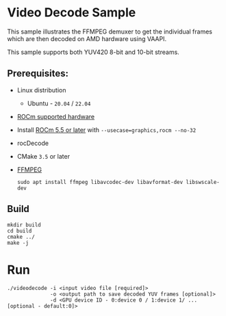 # Video Decode Sample
This sample illustrates the FFMPEG demuxer to get the individual frames which are then decoded on AMD hardware using VAAPI.

This sample supports both YUV420 8-bit and 10-bit streams.

## Prerequisites:

* Linux distribution
  + Ubuntu - `20.04` / `22.04`

* [ROCm supported hardware](https://rocm.docs.amd.com/en/latest/release/gpu_os_support.html)

* Install [ROCm 5.5 or later](https://rocmdocs.amd.com/en/latest/deploy/linux/installer/install.html) with `--usecase=graphics,rocm --no-32`

* rocDecode

* CMake `3.5` or later

* [FFMPEG](https://ffmpeg.org/about.html)
  ```
  sudo apt install ffmpeg libavcodec-dev libavformat-dev libswscale-dev
  ```

## Build
```
mkdir build
cd build
cmake ../
make -j
```
# Run 
```
./videodecode -i <input video file [required]> 
              -o <output path to save decoded YUV frames [optional]> 
              -d <GPU device ID - 0:device 0 / 1:device 1/ ... [optional - default:0]>
```